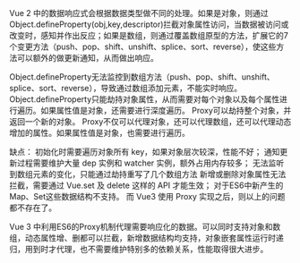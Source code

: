Vue 2 中的数据响应式会根据数据类型做不同的处理。如果是对象，则通过Object.defineProperty(obj,key,descriptor)拦截对象属性访问，当数据被访问或改变时，感知并作出反应；如果是数组，则通过覆盖数组原型的方法，扩展它的7个变更方法（push、pop、shift、unshift、splice、sort、reverse），使这些方法可以额外的做更新通知，从而做出响应。

Object.defineProperty无法监控到数组方法（push、pop、shift、unshift、splice、sort、reverse），导致通过数组添加元素，不能实时响应。
Object.defineProperty只能劫持对象属性，从而需要对每个对象以及每个属性进行遍历。如果属性值是对象，还需要进行深度遍历。
Proxy可以劫持整个对象，并返回一个新的对象。
Proxy不仅可以代理对象，还可以代理数组，还可以代理动态增加的属性。如果属性值是对象，也需要进行遍历。

缺点：
  初始化时需要遍历对象所有 key，如果对象层次较深，性能不好；
  通知更新过程需要维护大量 dep 实例和 watcher 实例，额外占用内存较多；
  无法监听到数组元素的变化，只能通过劫持重写了几个数组方法
  新增或删除对象属性无法拦截，需要通过 Vue.set 及 delete 这样的 API 才能生效；
  对于ES6中新产生的Map、Set这些数据结构不支持。
而 Vue3 使用 Proxy 实现之后，则以上的问题都不存在了。


Vue 3 中利用ES6的Proxy机制代理需要响应化的数据。可以同时支持对象和数组，动态属性增、删都可以拦截，新增数据结构均支持，对象嵌套属性运行时递归，用到时才代理，也不需要维护特别多的依赖关系，性能取得很大进步。

